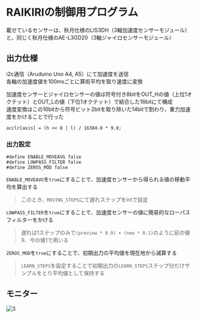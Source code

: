 # RAIKIRIの制御用プログラム
載せているセンサーは、秋月仕様のLIS3DH（3軸加速度センサーモジュール）と、同じく秋月仕様のAE-L3GD20（3軸ジャイロセンサーモジュール）

## 出力仕様
i2c通信（Aruduino Uno A4, A5）にて加速度を送信  
各軸の加速度値を100msごとに算術平均を取り速度に変換  

加速度センサーとジャイロセンサーの値は符号付き8bitをOUT_Hの値（上位1オクテット）とOUT_Lの値（下位1オクテット）で結合した16bitにて構成  
速度変換はこの16bitから符号ビット2bitを取り除いた14bitで割わり、重力加速度をかけることで行った
```
acclr[axis] = (h << 8 | l) / 16384.0 * 9.8;
```

### 出力設定
```
#define ENABLE_MOVEAVG false
#define LOWPASS_FILTER false
#define ZEROS_MOD false
```
`ENABLE_MOVEAVG`を`true`にすることで、加速度センサーから得られる値の移動平均を算出する
>このとき、`MOVING_STEPS`にて遅れステップをintで設定  

`LOWPASS_FILTER`を`true`にすることで、加速度センサーの値に簡易的なローパスフィルターをかける
>遅れは1ステップのみで`(preview * 0.9) + (new * 0.1)`のように前の値9、今の値1で用いる  

`ZEROS_MOD`を`true`にすることで、初期出力の平均値を現在地から減算する
>`LEARN_STEPS`を設定することで初期出力の`LEARN_STEPS`ステップ分だけサンプルをとり平均値として保持する  

## モニター
![3](https://user-images.githubusercontent.com/6761278/40275234-67e2a66c-5c25-11e8-9470-10c9f693587b.png)

